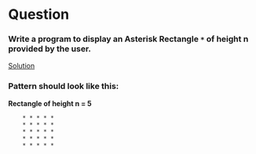 # Question

### Write a program to display an Asterisk Rectangle `*` of height n provided by the user.

[Solution](/techgig/pattern_1/asterisk_rectangle.java)

### Pattern should look like this:

**Rectangle of height n = 5**
```
    * * * * *
    * * * * *
    * * * * *
    * * * * *
    * * * * *
```